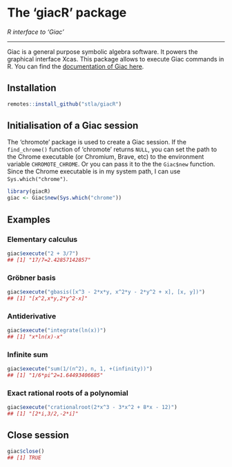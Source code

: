 The ‘giacR’ package
================

*R interface to ‘Giac’*

------------------------------------------------------------------------

Giac is a general purpose symbolic algebra software. It powers the
graphical interface Xcas. This package allows to execute Giac commands
in R. You can find the [documentation of Giac
here](https://www-fourier.ujf-grenoble.fr/~parisse/giac/doc/en/cascmd_en/cascmd_en.html).

## Installation

``` r
remotes::install_github("stla/giacR")
```

## Initialisation of a Giac session

The ‘chromote’ package is used to create a Giac session. If the
`find_chrome()` function of ‘chromote’ returns `NULL`, you can set the
path to the Chrome executable (or Chromium, Brave, etc) to the
environment variable `CHROMOTE_CHROME`. Or you can pass it to the the
`Giac$new` function. Since the Chrome executable is in my system path, I
can use `Sys.which("chrome")`.

``` r
library(giacR)
giac <- Giac$new(Sys.which("chrome"))
```

## Examples

### Elementary calculus

``` r
giac$execute("2 + 3/7")
## [1] "17/7=2.42857142857"
```

### Gröbner basis

``` r
giac$execute("gbasis([x^3 - 2*x*y, x^2*y - 2*y^2 + x], [x, y])")
## [1] "[x^2,x*y,2*y^2-x]"
```

### Antiderivative

``` r
giac$execute("integrate(ln(x))")
## [1] "x*ln(x)-x"
```

### Infinite sum

``` r
giac$execute("sum(1/(n^2), n, 1, +(infinity))")
## [1] "1/6*pi^2=1.64493406685"
```

### Exact rational roots of a polynomial

``` r
giac$execute("crationalroot(2*x^3 - 3*x^2 + 8*x - 12)")
## [1] "[2*i,3/2,-2*i]"
```

## Close session

``` r
giac$close()
## [1] TRUE
```
